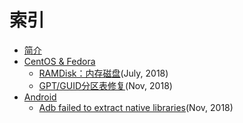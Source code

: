 <script language="javascript" type="text/javascript" src="/LanguageBar.js"></script>
<!-- # michaelx-corner -->
# 索引

- [简介](./introduction.md)
- [CentOS & Fedora](./CentOS-Fedora/README.md)
  - [RAMDisk：内存磁盘](./CentOS-Fedora/RAMDisk.md)(July, 2018)
  - [GPT/GUID分区表修复](./CentOS-Fedora/GPT-GUID-Partition-Table-recovery.md)(Nov, 2018)
- [Android](./Android/README.md)
  - [Adb failed to extract native libraries](./Android/Adb-failed-to-extract-native-libraries.md)(Nov, 2018)
